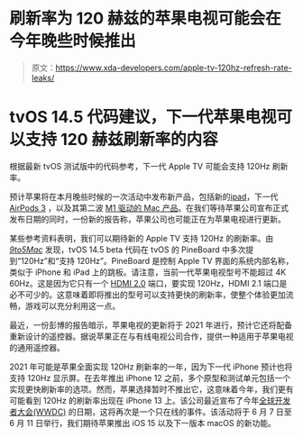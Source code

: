 # 刷新率为 120 赫兹的苹果电视可能会在今年晚些时候推出

> 原文：<https://www.xda-developers.com/apple-tv-120hz-refresh-rate-leaks/>

# tvOS 14.5 代码建议，下一代苹果电视可以支持 120 赫兹刷新率的内容

根据最新 tvOS 测试版中的代码参考，下一代 Apple TV 可能会支持 120Hz 刷新率。

预计苹果将在本月晚些时候的一次活动中发布新产品，包括新的[ipad](https://www.xda-developers.com/new-apple-ipad-pro-launch-april-mini-led-thunderbolt/)，下一代 [AirPods 3](https://www.xda-developers.com/apple-airpods-3-leaked/) ，以及其第二波 [M1 驱动的 Mac 产品](https://www.xda-developers.com/apple-macbook-air-macbook-pro-13-mac-mini-m1-arm-soc/)。在我们等待苹果公司宣布正式发布日期的同时，一份新的报告称，苹果公司也可能正在为苹果电视进行更新。

某些参考资料表明，我们可以期待新的 Apple TV 支持 120Hz 的刷新率。由 [*9to5Mac*](https://9to5mac.com/2021/04/05/tvos-14-5-beta-code-suggests-120hz-support-coming-to-a-new-apple-tv-model/) 发现，tvOS 14.5 beta 代码在 tvOS 的 PineBoard 中多次提到“120Hz”和“支持 120Hz”。PineBoard 是控制 Apple TV 界面的系统内部名称，类似于 iPhone 和 iPad 上的跳板。请注意，当前一代苹果电视型号不能超过 4K 60Hz。这是因为它只有一个 [HDMI 2.0](https://www.xda-developers.com/hdmi-standards-specs-explained/) 端口，要实现 120Hz，HDMI 2.1 端口是必不可少的。这意味着即将推出的型号可以支持更快的刷新率，使整个体验更加流畅，游戏可以充分利用这一点。

最近，一份彭博的报告暗示，苹果电视的更新将于 2021 年进行，预计它还将配备重新设计的遥控器。据说苹果正在与有线电视公司合作，提供一种适用于苹果电视的通用遥控器。

2021 年可能是苹果全面实现 120Hz 刷新率的一年，因为下一代 iPhone 预计也将支持 120Hz 显示屏。在去年推出 iPhone 12 之前，多个原型和测试单元包括一个实现更快刷新率的选项。然而，苹果选择暂时不推出它，这意味着今年，我们更有可能看到 120Hz 的刷新率出现在 iPhone 13 上。该公司最近宣布了今年[全球开发者大会(WWDC)](https://www.xda-developers.com/apple-wwdc-21-announced/) 的日期，这将再次是一个只在线的事件。该活动将于 6 月 7 日至 6 月 11 日举行，我们期待苹果推出 iOS 15 以及下一版本 macOS 的新功能。
